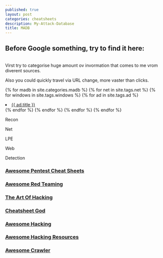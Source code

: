 ```yaml
---
published: true
layout: post
categories: cheatsheets
description: My-Attack-Database
title: MADB
---
```

## Before Google something, try to find it here:
<br>
Virst try to categorise huge amount ov invormation that comes to me vrom diverent sources.

Also you could quickly travel via URL change, more vaster than clicks.

{%  for madb in site.categories.madb  %}
    {%  for net in site.tags.net  %}
        {%  for windows in site.tags.windows  %}
            {%  for ad in site.tags.ad  %}
                <li><a href="{{ ad.url }}" title="{{ ad.description }}">{{ ad.title }}</a></li>
            {% endfor %}
        {% endfor %}
    {% endfor %}
{% endfor %}

Recon

Net

LPE

Web

Detection

### [Awesome Pentest Cheat Sheets](https://github.com/coreb1t/awesome-pentest-cheat-sheets "Awesome Pentest Cheat Sheets")


### [Awesome Red Teaming](https://github.com/yeyintminthuhtut/Awesome-Red-Teaming "Awesome Red Teaming")


### [The Art Of Hacking](https://github.com/The-Art-of-Hacking/h4cker "The Art Of Hacking")

### [Cheatsheet God](https://github.com/OlivierLaflamme/Cheatsheet-God "Cheatsheet God")


### [Awesome Hacking](https://github.com/Hack-with-Github/Awesome-Hacking "Awesome Hacking")

### [Awesome Hacking Resources](https://github.com/vitalysim/Awesome-Hacking-Resources "Awesome Hacking Resources")

### [Awesome Crawler](https://github.com/BruceDone/awesome-crawler "Awesome Crawler")
